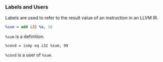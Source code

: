 ### Labels and Users
Labels are used to refer to the result value of an instruction in an LLVM IR.
```ll
%sum = add i32 %a, 10
```
`%sum` is a definition.

```
%cond = icmp eq i32 %sum, 99
```

`%cond` is a user of `%sum`.

